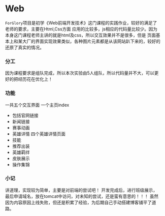 # Web
`ForGlory`项目是初学《Web前端开发技术》这门课程的实践作业，较好的满足了老师的要求，主要在Html,Css方面
应用的比较多，js相应的代码量比较少。因为本身这门课程老师主讲的就是html及css，所以交互效果并不是很多，但是
页面基本上和某大厂的界面实现效果类似，各种图片元素都是从该网站趴下来的，较好的还原了真实的情况。

### 分工
因为课程要求是组队完成，所以本次实验由5人组队，所以代码量并不大，可以更好的把经历花在优化上！

### 功能
一共五个交互界面
一个主页index
- 包括官网链接
- 新闻链接
- 赛事动画
- 英雄详情
四个英雄详情页面
- 技能
- 推荐出装
- 英雄羁绊
- 皮肤展示
- 操作集锦

### 小记
讲道理，实现较为简单，主要是对前端的尝试吧！
开发完成后，进行班级展示，最后申请域名，放在tomcat中访问，对未知的尝试，还是蛮有意思的！！！
虽然因为内容原因上线失败，但还是积累了经验，为后期自己手动搭建博客铺平了道路。
